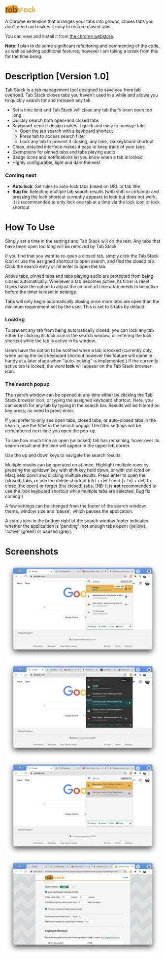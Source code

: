 <img src="./chrome-ext--tab-stack/images/title.png" width="20%">

A Chrome extension that arranges your tabs into groups, closes tabs you don't need and makes it easy to restore closed tabs.

You can view and install it from <a href="https://chrome.google.com/webstore/detail/tab-stack/agjealbfpkdojoonkdjchophopohpaco">the chrome webstore</a>.

**Note:** I plan to do some significant refactoring and commenting of the code, as well as adding additional features; however I am taking a break from this for the time being.

# Description [Version 1.0] #

Tab Stack is a tab management tool designed to save you from tab overload. Tab Stack closes tabs you haven't used in a while and allows you to quickly search for and (re)open any tab.

- Set a time limit and Tab Stack will close any tab that's been open too long 
- Quickly search both open-and closed tabs
- Keyboard-centric design makes it quick and easy to manage tabs
  - Open the tab search with a keyboard shortcut
  - Press tab to access search filter
  - Lock any tab to prevent it closing, any time, via keyboard shortcut 
- Clean, detailed interface makes it easy to keep track of your tabs
- Exemptions for pinned tabs and tabs playing audio
- Badge icons and notifications let you know when a tab is locked
- Highly configurable; light and dark themes!

### Coming next ###
- **Auto lock**: Set rules to auto-lock tabs based on URL or tab title
- **Bug fix**: Selecting multiple tab search results (with shift or ctrl/cmd) and pressing the lock shortcut currently appears to lock but does not work. It is recommended to only lock one tab at a time via the lock icon or lock shortcut


# How To Use #

Simply set a time in the settings and Tab Stack will do the rest. Any tabs that have been open too long will be removed by Tab Stack. 

If you find that you want to re-open a closed tab, simply click the Tab Stack icon or use the assigned shortcut to open search, and find the closed tab. Click the search entry or hit enter to open the tab. 

Active tabs, pinned tabs and tabs playing audio are protected from being closed automatically. Whenever a tab becomes active, its timer is reset. Users have the option to adjust the amount of time a tab needs to be active before the timer is reset in settings.

Tabs will only begin automatically closing once more tabs are open than the minimum requirement set by the user. This is set to 3 tabs by default. 

### Locking ###

To prevent any tab from being automatically closed, you can lock any tab either by clicking its lock icon in the search window, or entering the lock shortcut while the tab is active in its window. 

Users have the option to be notified when a tab is locked (currently only when using the lock keyboard shortcut however this feature will come in handy at a later stage when "auto-locking" is implemented.) If the currently active tab is locked, the word **lock** will appear on the Tab Stack browser icon.

### The search popup ###

The search window can be opened at any time either by clicking the Tab Stack browser icon, or typing the assigned keyboard shortcut. Here, you can search for any tab by typing in the search bar. Results will be filtered on key press; no need to press enter. 

If you prefer to only see open tabs, closed tabs, or auto-closed tabs in the search, use the filter in the search popup. The filter settings will be remembered next time you open the pop-up.

To see how much time an open (unlocked) tab has remaining, hover over its search result and the time will appear in the upper left corner.

Use the up and down keys to navigate the search results.

Multiple results can be operated on at once. Highlight multiple rows by pressing the up/down key with shift key held down, or with ctrl (cmd on Mac) held down and clicking multiple results. Press enter to open the (closed) tabs, or use the delete shortcut (ctrl + del / cmd (+ fn) + del) to close (the open) or forget (the closed) tabs. (NB: It is **not** recommended to use the lock keyboard shortcut while multiple tabs are selected. Bug fix coming!)

A few settings can be changed from the footer of the search window: theme, window size and 'pause', which pauses the application. 

A status icon in the bottom right of the search window footer indicates whether the applicaition is 'pending' (not enough tabs open) (yellow), 'active' (green) or paused (grey).

# Screenshots #

<img src="./chrome-ext--tab-stack/images/screenshots/Screenshot%202021-02-27%20at%2016.58.04.png" >
<img src="./chrome-ext--tab-stack/images/screenshots/Screenshot%202021-02-27%20at%2016.57.30.png" >


<img src="./chrome-ext--tab-stack/images/screenshots/Screenshot%202021-02-27%20at%2016.57.54.png" >
<img src="./chrome-ext--tab-stack/images/screenshots/Screenshot%202021-02-27%20at%2016.58.17.png" >

